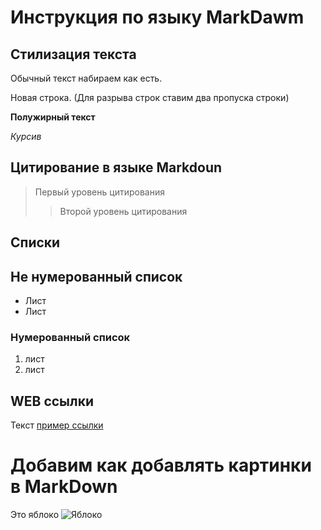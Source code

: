 # Инструкция по языку MarkDawm

## Стилизация текста

Обычный текст набираем как есть.

Новая строка. (Для разрыва строк ставим два пропуска строки)

**Полужирный текст**

*Курсив*

## Цитирование в языке Markdoun

> Первый уровень цитирования
>> Второй уровень цитирования

## Списки

## Не нумерованный список

* Лист
* Лист

### Нумерованный список
1. лист
2. лист

## WEB ссылки
Текст [пример ссылки](http.example.com "Всплывающая подсказка")

# Добавим как добавлять картинки в MarkDown

Это яблоко
![Яблоко](apple.jpg)